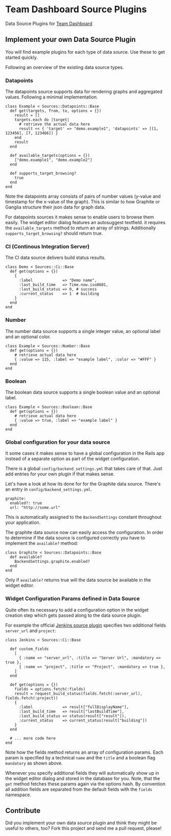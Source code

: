 # Team Dashboard Source Plugins

Data Source Plugins for [Team Dashboard](https://github.com/fdietz/team_dashboard)

## Implement your own Data Source Plugin
You will find example plugins for each type of data source. Use these to get started quickly.

Following an overview of the existing data source types.

### Datapoints
The datapoints source supports data for rendering graphs and aggregated values. Following a minimal implementation.

    class Example < Sources::Datapoints::Base
      def get(targets, from, to, options = {})
        result = []
        targets.each do |target|
          # retrieve the actual data here
          result << { 'target' => "demo.example1", 'datapoints' => [[1, 123456], [7, 123466]] }
        end
        result
      end

      def available_targets(options = {})
        ["demo.example1", "demo.example2"]
      end

      def supports_target_browsing?
        true
      end
    end

Note the datapoints array consists of pairs of number values (y-value and timestamp for the x-value of the graph). This is similar to how Graphite or Ganglia structure their json data for graph data.

For datapoints sources it makes sense to enable users to browse them easily. The widget editor dialog features an autosuggest textfield. it requires the <code>available_targets</code> method to return an array of strings. Additionally <code>supports_target_browsing?</code> should return true.

### CI (Continous Integration Server)
The CI data source delivers build status results.

    class Demo < Sources::Ci::Base
      def get(options = {})
        {
          :label             => "Demo name",
          :last_build_time   => Time.now.iso8601,
          :last_build_status => 0, # success
          :current_status    => 1  # building
        }
      end
    end

### Number
The number data source supports a single integer value, an optional label and an optional color.

    class Example < Sources::Number::Base
      def get(options = {})
        # retrieve actual data here
        { :value => 115, :label => "example label", :color => "#FFF" }
      end
    end

### Boolean
The boolean data source supports a single boolean value and an optional label.

    class Example < Sources::Boolean::Base
      def get(options = {})
        # retrieve actual data here
        { :value => true, :label => "example label" }
      end
    end

### Global configuration for your data source
It some cases it makes sense to have a global configuration in the Rails app instead of a separate option as part of the widget configuration.

There is a global `config/backend_settings.yml` that takes care of that. Just add entries for your own plugin if that makes sense.

Let's have a look at how its done for for the Graphite data source. There's an entry in `config/backend_settings.yml`.

    graphite:
      enabled?: true
      url: "http://some.url"

This is automatically assigned to the `BackendSettings` constant throughout your application.

The graphite data source now can easily access the configuration. In order to determine if the data source is configured correctly you have to implement the <code>available?</code> method:

    class Graphite < Sources::Datapoints::Base
      def available?
        BackendSettings.graphite.enabled?
      end
    end

Only if <code>available?</code> returns true will the data source be available in the widget editor.

### Widget Configuration Params defined in Data Source
Quite often its necessary to add a configuration option in the widget creation step which gets passed along to the data source plugin.

For example the official [Jenkins source plugin](https://github.com/fdietz/team_dashboard/blob/master/app/models/sources/ci/jenkins.rb) specifies two additional fields <code>server_url</code> and <code>project</code>:

    class Jenkins < Sources::Ci::Base

      def custom_fields
        [
          { :name => "server_url", :title => "Server Url", :mandatory => true },
          { :name => "project", :title => "Project", :mandatory => true },
        ]
      end

      def get(options = {})
        fields = options.fetch(:fields)
        result = request_build_status(fields.fetch(:server_url), fields.fetch(:project))
        {
          :label             => result["fullDisplayName"],
          :last_build_time   => result["lastBuildTime"],
          :last_build_status => status(result["result"]),
          :current_status    => current_status(result["building"])
        }
      end

      # ... more code here
    end

Note how the fields method returns an array of configuration params. Each param is specified by a technical <code>name</code> and the <code>title</code> and a boolean flag <code>mandatory</code> as shown above.

Whenever you specify additional fields they will automatically show up in the widget editor dialog and stored in the database for you. Note, that the <code>get</code> method fetches these params again via the options hash. By convention all addition fields are separated from the default fields with the <code>fields</code> namespace.

## Contribute
Did you implement your own data source plugin and think they might be useful to others, too? Fork this project and send me a pull request, please!
